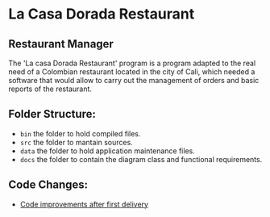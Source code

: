 # La Casa Dorada Restaurant 
## Restaurant Manager

The 'La casa Dorada Restaurant' program is a program adapted to the real need of a Colombian restaurant located in the city of Cali, which needed a software that would allow to carry out the management of orders and basic reports of the restaurant.

## Folder Structure:
- `bin` the folder to hold compiled files.
- `src` the folder to mantain sources.
- `data` the folder to hold application maintenance files.
- `docs` the folder to contain the diagram class and functional requirements.

## Code Changes:
- [Code improvements after first delivery](data/Changes.pdf)









